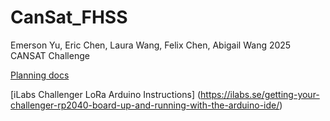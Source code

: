 # CanSat_FHSS

Emerson Yu, Eric Chen, Laura Wang, Felix Chen, Abigail Wang 
2025 CANSAT Challenge

[Planning docs](https://docs.google.com/document/d/1MWvprdy5hOso3SKzYja1NHJCYJQGyqssOs6syBZcnVY/edit?usp=sharing)

[iLabs Challenger LoRa Arduino Instructions] (https://ilabs.se/getting-your-challenger-rp2040-board-up-and-running-with-the-arduino-ide/)